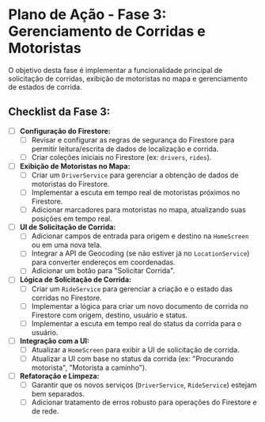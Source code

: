 # Plano de Ação - Fase 3: Gerenciamento de Corridas e Motoristas

O objetivo desta fase é implementar a funcionalidade principal de solicitação de corridas, exibição de motoristas no mapa e gerenciamento de estados de corrida.

## Checklist da Fase 3:

- [ ] **Configuração do Firestore:**
  - [ ] Revisar e configurar as regras de segurança do Firestore para permitir leitura/escrita de dados de localização e corrida.
  - [ ] Criar coleções iniciais no Firestore (ex: `drivers`, `rides`).

- [ ] **Exibição de Motoristas no Mapa:**
  - [ ] Criar um `DriverService` para gerenciar a obtenção de dados de motoristas do Firestore.
  - [ ] Implementar a escuta em tempo real de motoristas próximos no Firestore.
  - [ ] Adicionar marcadores para motoristas no mapa, atualizando suas posições em tempo real.

- [ ] **UI de Solicitação de Corrida:**
  - [ ] Adicionar campos de entrada para origem e destino na `HomeScreen` ou em uma nova tela.
  - [ ] Integrar a API de Geocoding (se não estiver já no `LocationService`) para converter endereços em coordenadas.
  - [ ] Adicionar um botão para "Solicitar Corrida".

- [ ] **Lógica de Solicitação de Corrida:**
  - [ ] Criar um `RideService` para gerenciar a criação e o estado das corridas no Firestore.
  - [ ] Implementar a lógica para criar um novo documento de corrida no Firestore com origem, destino, usuário e status.
  - [ ] Implementar a escuta em tempo real do status da corrida para o usuário.

- [ ] **Integração com a UI:**
  - [ ] Atualizar a `HomeScreen` para exibir a UI de solicitação de corrida.
  - [ ] Atualizar a UI com base no status da corrida (ex: "Procurando motorista", "Motorista a caminho").

- [ ] **Refatoração e Limpeza:**
  - [ ] Garantir que os novos serviços (`DriverService`, `RideService`) estejam bem separados.
  - [ ] Adicionar tratamento de erros robusto para operações do Firestore e de rede.